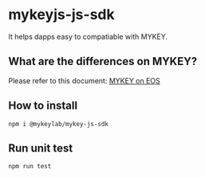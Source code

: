 # mykeyjs-js-sdk
It helps dapps easy to compatiable with MYKEY.

## What are the differences on MYKEY?

Please refer to this document:
[MYKEY on EOS](https://github.com/mykeylab/Documentation/blob/master/English/MYKEY%20on%20EOSIO.md)


## How to install

```
npm i @mykeylab/mykey-js-sdk
```

## Run unit test

```
npm run test
```
